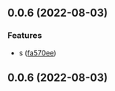 ## 0.0.6 (2022-08-03)


### Features

* s ([fa570ee](https://github.com/baohangxing/utils/commit/fa570eeeb82096d36719b9f06f2f029e05ee4042))



## 0.0.6 (2022-08-03)



